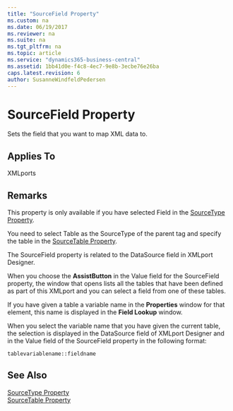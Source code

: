 ```yaml
---
title: "SourceField Property"
ms.custom: na
ms.date: 06/19/2017
ms.reviewer: na
ms.suite: na
ms.tgt_pltfrm: na
ms.topic: article
ms.service: "dynamics365-business-central"
ms.assetid: 1bb41d0e-f4c8-4ec7-9e8b-3ecbe76e26ba
caps.latest.revision: 6
author: SusanneWindfeldPedersen
---
```


 

# SourceField Property
Sets the field that you want to map XML data to.  
  
## Applies To  
 XMLports  
  
## Remarks  
 This property is only available if you have selected Field in the [SourceType Property](devenv-sourcetype-property.md).  
  
 You need to select Table as the SourceType of the parent tag and specify the table in the [SourceTable Property](devenv-sourcetable-property.md).  
  
 The SourceField property is related to the DataSource field in XMLport Designer.  
  
 When you choose the **AssistButton** in the Value field for the SourceField property, the window that opens lists all the tables that have been defined as part of this XMLport and you can select a field from one of these tables.  
  
 If you have given a table a variable name in the **Properties** window for that element, this name is displayed in the **Field Lookup** window.  
  
 When you select the variable name that you have given the current table, the selection is displayed in the DataSource field of XMLport Designer and in the Value field of the SourceField property in the following format:  
  
```  
tablevariablename::fieldname  
```  
  
## See Also  
 [SourceType Property](devenv-sourcetype-property.md)   
 [SourceTable Property](devenv-sourcetable-property.md)